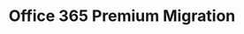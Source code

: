 ---
sort_key: 20
layout: sku
id: office-365-premium-migration-setup
title: "Office 365 Premium Migration"
heading: "Office 365 Premium Migration"
sub-title: "Emails, contacts and calendars migrated for 10 users. Unlimited mailboxes configured for your team."
features:
 - feature: "Files, Emails, Contacts and Calendars migrated for 10 users"
 - feature: "Unlimited mailboxes configured for your team"
 - feature: "Professional project management"
 - feature: "Less than 30 days full implementation time"
 - feature: "30 days post-project support"
price: 2499
unit: setup
---